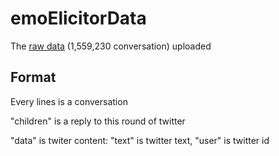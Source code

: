 # emoElicitorData

The [raw data](https://drive.google.com/file/d/1dle57ZUM7owlndo9g7qqCADGx3ZoL_TE/view?usp=sharing) (1,559,230 conversation)  uploaded   

## Format

Every lines is a conversation

"children" is a reply to this round of twitter

"data" is twiter content: "text" is twitter text, "user" is twitter id
